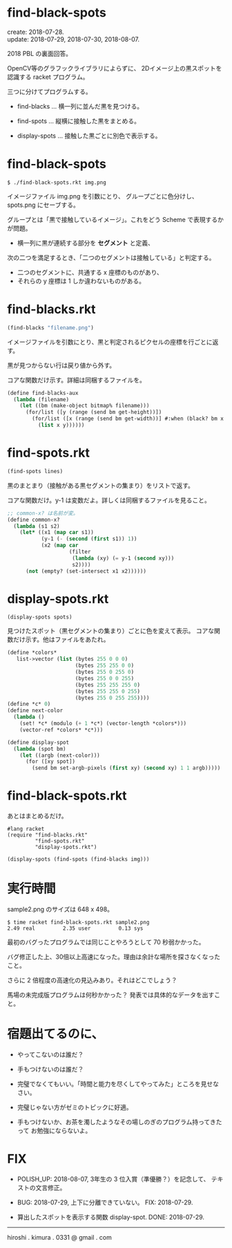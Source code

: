 # find-black-spots
create: 2018-07-28.<br>
update: 2018-07-29, 2018-07-30, 2018-08-07.

2018 PBL の裏面回答。

OpenCV等のグラフックライブラリによらずに、
2Dイメージ上の黒スポットを認識する racket プログラム。

三つに分けてプログラムする。

* find-blacks ... 横一列に並んだ黒を見つける。

* find-spots ... 縦横に接触した黒をまとめる。

* display-spots ... 接触した黒ごとに別色で表示する。

# find-black-spots

```
$ ./find-black-spots.rkt img.png
```

イメージファイル img.png を引数にとり、
グループごとに色分けし、spots.png にセーブする。

グループとは「黒で接触しているイメージ」。これをどう Scheme で表現するかが問題。

* 横一列に黒が連続する部分を **セグメント** と定義、

次の二つを満足するとき、「二つのセグメントは接触している」と判定する。

* 二つのセグメントに、共通する x 座標のものがあり、
* それらの y 座標は 1 しか違わないものがある。

# find-blacks.rkt

```lisp
(find-blacks "filename.png")
```

イメージファイルを引数にとり、黒と判定されるピクセルの座標を行ごとに返す。

黒が見つからない行は戻り値から外す。

コアな関数だけ示す。詳細は同梱するファイルを。

```lisp
(define find-blacks-aux
  (lambda (filename)
    (let ((bm (make-object bitmap% filename)))
      (for/list ([y (range (send bm get-height))])
        (for/list ([x (range (send bm get-width))] #:when (black? bm x y))
          (list x y))))))
```

# find-spots.rkt

```lisp
(find-spots lines)
```

黒のまとまり（接触がある黒セグメントの集まり）をリストで返す。

コアな関数だけ。y-1 は変数だよ。詳しくは同梱するファイルを見ること。

```lisp
;; common-x? は名前が変。
(define common-x?
  (lambda (s1 s2)
    (let* ((x1 (map car s1))
           (y-1 (- (second (first s1)) 1))
           (x2 (map car
                    (filter
                     (lambda (xy) (= y-1 (second xy)))
                     s2))))
      (not (empty? (set-intersect x1 x2))))))
```

# display-spots.rkt

```
(display-spots spots)
```

見つけたスポット（黒セグメントの集まり）ごとに色を変えて表示。
コアな関数だけ示す。他はファイルをあたれ。

```lisp
(define *colors*
   list->vector (list (bytes 255 0 0 0)
                      (bytes 255 255 0 0)
                      (bytes 255 0 255 0)
                      (bytes 255 0 0 255)
                      (bytes 255 255 255 0)
                      (bytes 255 255 0 255)
                      (bytes 255 0 255 255))))
(define *c* 0)
(define next-color
  (lambda ()
    (set! *c* (modulo (+ 1 *c*) (vector-length *colors*)))
    (vector-ref *colors* *c*)))

(define display-spot
  (lambda (spot bm)
    (let ((argb (next-color)))
      (for ([xy spot])
        (send bm set-argb-pixels (first xy) (second xy) 1 1 argb)))))
```

# find-black-spots.rkt

あとはまとめるだけ。

```
#lang racket
(require "find-blacks.rkt"
         "find-spots.rkt"
         "display-spots.rkt")

(display-spots (find-spots (find-blacks img)))
```

# 実行時間

sample2.png のサイズは 648 x 498。

```
$ time racket find-black-spots.rkt sample2.png
2.49 real         2.35 user         0.13 sys
```

最初のバグったプログラムでは同じことやろうとして 70 秒弱かかった。

バグ修正した上、30倍以上高速になった。理由は余計な場所を探さなくなった
こと。

さらに 2 倍程度の高速化の見込みあり。それはどこでしょう？

馬場の未完成版プログラムは何秒かかった？
発表では具体的なデータを出すこと。

# 宿題出てるのに、

* やってこないのは誰だ？

* 手もつけないのは誰だ？

* 完璧でなくてもいい。「時間と能力を尽くしてやってみた」ところを見せなさい。

* 完璧じゃない方がゼミのトピックに好適。

* 手もつけないか、お茶を濁したようなその場しのぎのプログラム持ってきたって
  お勉強にならないよ。

# FIX

* POLISH_UP: 2018-08-07, 3年生の 3 位入賞（準優勝？）を記念して、
  テキストの文言修正。

* BUG: 2018-07-29, 上下に分離できていない。
  FIX: 2018-07-29.

* 算出したスポットを表示する関数 display-spot.
  DONE: 2018-07-29.

---
hiroshi . kimura . 0331 @ gmail . com
